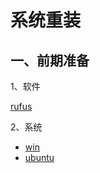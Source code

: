 <!-- 2018/3/13 -->

# 系统重装

## 一、前期准备

1、软件

[rufus](https://rufus.akeo.ie/)

2、系统

- [win](http://msdn.itellyou.cn/)
- [ubuntu](http://cn.ubuntu.com/download/)
